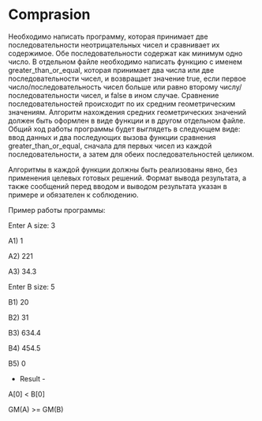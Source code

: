 # Comprasion

Необходимо написать программу, которая принимает две последовательности неотрицательных чисел и сравнивает их содержимое. Обе последовательности содержат как минимум одно число. В отдельном файле необходимо написать функцию с именем greater_than_or_equal, которая принимает два числа или две последовательности чисел, и возвращает значение true, если первое число/последовательность чисел больше или равно второму числу/последовательности чисел, и false в ином случае. Сравнение последовательностей происходит по их средним геометрическим значениям. Алгоритм нахождения средних геометрических значений должен быть оформлен в виде функции и в другом отдельном файле.
Общий ход работы программы будет выглядеть в следующем виде: ввод данных и два последующих вызова функции сравнения greater_than_or_equal, сначала для первых чисел из каждой последовательности, а затем для обеих последовательностей целиком.

Алгоритмы в каждой функции должны быть реализованы явно, без применения целевых готовых решений.
Формат вывода результата, а также сообщений перед вводом и выводом результата указан в примере и обязателен к соблюдению.

Пример работы программы:

Enter A size: 3

A1) 1

A2) 221

A3) 34.3

Enter B size: 5

B1) 20

B2) 31

B3) 634.4

B4) 454.5

B5) 0

- Result -

A[0] < B[0]

GM(A) >= GM(B)
